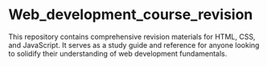# Web_development_course_revision
This repository contains comprehensive revision materials for HTML, CSS, and JavaScript. It serves as a study guide and reference for anyone looking to solidify their understanding of web development fundamentals.
